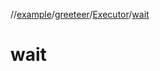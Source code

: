 //[example](../../index.md)/[greeteer](../index.md)/[Executor](index.md)/[wait](wait.md)



# wait  

